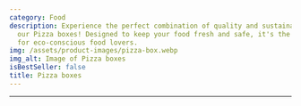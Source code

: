 ```yaml
---
category: Food
description: Experience the perfect combination of quality and sustainability with
  our Pizza boxes! Designed to keep your food fresh and safe, it's the ideal choice
  for eco-conscious food lovers.
img: /assets/product-images/pizza-box.webp
img_alt: Image of Pizza boxes
isBestSeller: false
title: Pizza boxes
---
```

---

